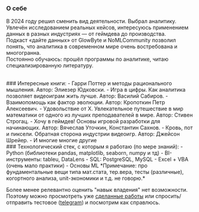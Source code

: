 ### О себе
В 2024 году решил сменить вид деятельности. Выбрал аналитику. <br>
Увлечён исследованием реальных кейсов, интересуюсь применением данных в разных индустриях — от геймдева до производства.  <br>
Подкаст «дайте данных» от GlowByte и NoMLCommunity позволил понять, что аналитика в современном мире очень востребована и многогранна. <br>
Постоянно обучаюсь: прошёл программы по аналитике, читаю специализированную литературу. <br>

<br>
### Интересные книги:
- Гарри Поттер и методы рационального мышления. Автор: Элиезер Юдковски.
- Игра в цифры. Как аналитика позволяет видеоиграм жить лучше. Автор: Василий Сабиров.
- Взаимопомощь как фактор эволюции. Автор: Кропоткин Петр Алексеевич.
- Удовольствие от X. Увлекательное путешествие в мир математики от одного из лучших преподавателей в мире. Автор: Стивен Строгац.
- Хочу в геймдев! Основы игровой разработки для начинающих. Автор: Вячеслав Уточкин, Константин Сахнов.
- Кровь, пот и пиксели. Обратная сторона индустрии видеоигр. Автор: Джейсон Шрейер.
- И многие многие другие

<br>
### Технологический стек, с которым я работаю (по мере знаний):
- Python (библиотеки pandas, matplotlib, seaborn, numpy и тд)
- BI-инструменты: tableu, DataLens
- SQL: PostgreSQL, MySQL
- Excel + VBA (очень мало практики)
- Основы ML
*Примечание: про фундаментальные вещи типа мат.стата, тер.вера, тесты (различные), когортного анализа, unit-экономики и т.д. не говорю.*

Более менее релевантно оценить "навык владения" нет возможности.
Поэтому можно просмотреть уже [сделанные работы](https://github.com/Olimpirat/portfolio_da) или спросить/отправить тестовое ([telegram](https://t.me/olimpirat)) и посмотрим как справлюсь. 
